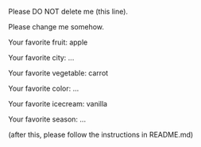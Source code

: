 Please DO NOT delete me (this line).

Please change me somehow.


Your favorite fruit: apple

Your favorite city: ...

Your favorite vegetable: carrot

Your favorite color: ...

Your favorite icecream: vanilla

Your favorite season: ...


(after this, please follow the instructions in README.md)
